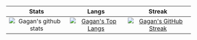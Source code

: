 

 
|  Stats      | Langs           | Streak  |
|:-------------:|:-------------:|:-----:|
| ![Gagan's github stats](https://github-readme-stats.vercel.app/api?username=LiquidatorCoder&show_icons=true&title_color=74ff0a&icon_color=74ff0a&text_color=9f9f9f&bg_color=2D2D2D)      | [![Gagan's Top Langs](https://github-readme-stats.vercel.app/api/top-langs/?username=LiquidatorCoder&layout=compact&title_color=74ff0a&icon_color=74ff0a&text_color=9f9f9f&bg_color=2D2D2D)](https://github.com/LiquidatorCoder?tab=repositories) | [![Gagan's GitHub Streak](https://github-readme-streak-stats.herokuapp.com/?user=LiquidatorCoder&theme=dark&background=2D2D2D&currStreakLabel=74ff0a&ring=74ff0a&fire=74ff0a&sideLabels=74ff0a)](https://github.com/LiquidatorCoder?tab=repositories) |
 

